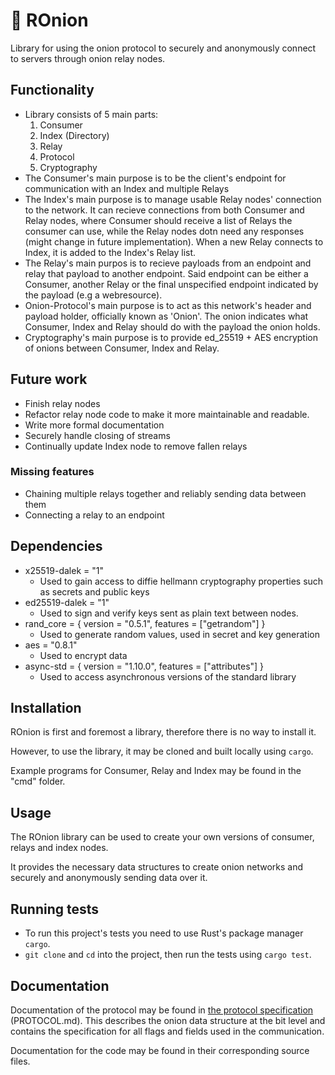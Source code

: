 # 🧅 ROnion
Library for using the onion protocol to securely and anonymously connect to servers through onion relay nodes.

## Functionality
- Library consists of 5 main parts: 
  1. Consumer
  2. Index (Directory)
  3. Relay
  4. Protocol
  5. Cryptography
- The Consumer's main purpose is to be the client's endpoint for communication with an Index and multiple Relays
- The Index's main purpose is to manage usable Relay nodes' connection to the network. It can recieve connections from both Consumer and Relay nodes, where Consumer should receive a list of Relays the consumer can use, while the Relay nodes dotn need any responses (might change in future implementation). When a new Relay connects to Index, it is added to the Index's Relay list.
- The Relay's main purpos is to recieve payloads from an endpoint and relay that payload to another endpoint. Said endpoint can be either a Consumer, another Relay or the final unspecified endpoint indicated by the payload (e.g a webresource). 
- Onion-Protocol's main purpose is to act as this network's header and payload holder, officially known as 'Onion'. The onion indicates what Consumer, Index and Relay should do with the payload the onion holds. 
- Cryptography's main purpose is to provide ed_25519 + AES encryption of onions between Consumer, Index and Relay.

## Future work
- Finish relay nodes
- Refactor relay node code to make it more maintainable and readable.
- Write more formal documentation
- Securely handle closing of streams
- Continually update Index node to remove fallen relays

### Missing features
- Chaining multiple relays together and reliably sending data between them
- Connecting a relay to an endpoint

## Dependencies
- x25519-dalek = "1"
  - Used to gain access to diffie hellmann cryptography properties such as secrets and public keys
- ed25519-dalek = "1"
  - Used to sign and verify keys sent as plain text between nodes.  
- rand_core = { version = "0.5.1", features = ["getrandom"] }
   - Used to generate random values, used in secret and key generation
- aes = "0.8.1"
  - Used to encrypt data
- async-std = { version = "1.10.0", features = ["attributes"] }
  - Used to access asynchronous versions of the standard library

## Installation
ROnion is first and foremost a library, therefore there is no way to install it.

However, to use the library, it may be cloned and built locally using `cargo`.

Example programs for Consumer, Relay and Index may be found in the "cmd" folder.

## Usage
The ROnion library can be used to create your own versions of consumer, relays and index nodes.

It provides the necessary data structures to create onion networks and securely and anonymously sending data over it.

## Running tests
- To run this project's tests you need to use Rust's package manager `cargo`. 
- `git clone` and `cd` into the project, then run the tests using `cargo test`.

## Documentation
Documentation of the protocol may be found in [the protocol specification]("/PROTOCOL.md") (PROTOCOL.md). This describes the onion data structure at the bit level and contains the specification for all flags and fields used in the communication.

Documentation for the code may be found in their corresponding source files.